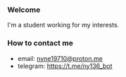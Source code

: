 ### Welcome
I'm a student working for my interests.

### How to contact me
- email: nyne19710@proton.me
- telegram: https://t.me/ny136_bot
